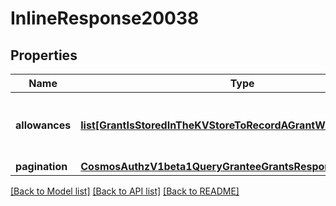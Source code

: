 # InlineResponse20038

## Properties
Name | Type | Description | Notes
------------ | ------------- | ------------- | -------------
**allowances** | [**list[GrantIsStoredInTheKVStoreToRecordAGrantWithFullContext1]**](GrantIsStoredInTheKVStoreToRecordAGrantWithFullContext1.md) | allowances that have been issued by the granter. | [optional] 
**pagination** | [**CosmosAuthzV1beta1QueryGranteeGrantsResponsePagination**](CosmosAuthzV1beta1QueryGranteeGrantsResponsePagination.md) |  | [optional] 

[[Back to Model list]](../README.md#documentation-for-models) [[Back to API list]](../README.md#documentation-for-api-endpoints) [[Back to README]](../README.md)

